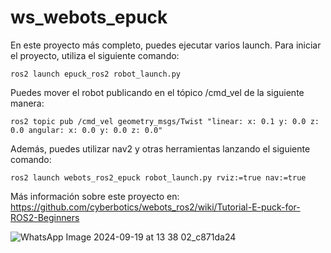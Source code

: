 # ws_webots_epuck
En este proyecto más completo, puedes ejecutar varios launch. Para iniciar el proyecto, utiliza el siguiente comando:

`ros2 launch epuck_ros2 robot_launch.py`

Puedes mover el robot publicando en el tópico /cmd_vel de la siguiente manera:

`ros2 topic pub /cmd_vel geometry_msgs/Twist "linear:
  x: 0.1
  y: 0.0
  z: 0.0
angular:
  x: 0.0
  y: 0.0
  z: 0.0"
`

Además, puedes utilizar nav2 y otras herramientas lanzando el siguiente comando:

`ros2 launch webots_ros2_epuck robot_launch.py rviz:=true nav:=true`

Más información sobre este proyecto en: https://github.com/cyberbotics/webots_ros2/wiki/Tutorial-E-puck-for-ROS2-Beginners 

![WhatsApp Image 2024-09-19 at 13 38 02_c871da24](https://github.com/user-attachments/assets/a733f383-0cb9-49a0-8fdf-8b22ebe69cd3)
